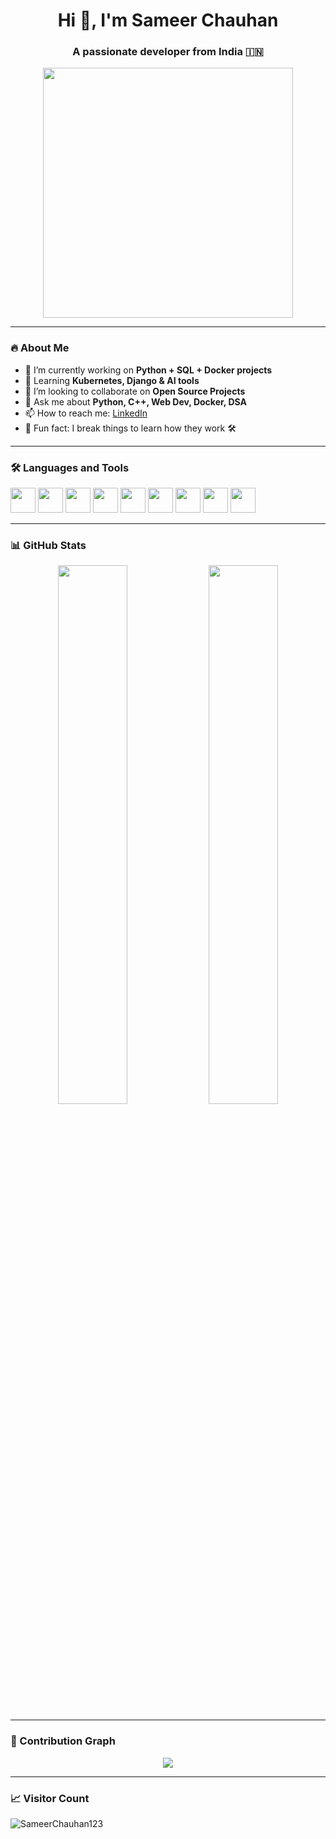 <h1 align="center">Hi 👋, I'm Sameer Chauhan</h1>
<h3 align="center">A passionate developer from India 🇮🇳</h3>

<p align="center">
  <img src="https://i.pinimg.com/originals/f1/e7/34/f1e734f9cade86fe737a9aa404ad5677.gif" width="400px"/>
</p>

---

### 🔥 About Me

- 🔭 I’m currently working on **Python + SQL + Docker projects**
- 🌱 Learning **Kubernetes, Django & AI tools**
- 👯 I’m looking to collaborate on **Open Source Projects**
- 💬 Ask me about **Python, C++, Web Dev, Docker, DSA**
- 📫 How to reach me: [LinkedIn](https://www.linkedin.com/in/sameer-chauhan-dev/)
- 🧠 Fun fact: I break things to learn how they work 🛠️

---

### 🛠️ Languages and Tools

<p align="left">
  <img src="https://cdn.jsdelivr.net/gh/devicons/devicon/icons/python/python-original.svg" width="40" height="40"/> 
  <img src="https://cdn.jsdelivr.net/gh/devicons/devicon/icons/cplusplus/cplusplus-original.svg" width="40" height="40"/>
  <img src="https://cdn.jsdelivr.net/gh/devicons/devicon/icons/javascript/javascript-original.svg" width="40" height="40"/>
  <img src="https://cdn.jsdelivr.net/gh/devicons/devicon/icons/html5/html5-original.svg" width="40" height="40"/>
  <img src="https://cdn.jsdelivr.net/gh/devicons/devicon/icons/css3/css3-original.svg" width="40" height="40"/>
  <img src="https://cdn.jsdelivr.net/gh/devicons/devicon/icons/postgresql/postgresql-original.svg" width="40" height="40"/>
  <img src="https://cdn.jsdelivr.net/gh/devicons/devicon/icons/mysql/mysql-original.svg" width="40" height="40"/>
  <img src="https://cdn.jsdelivr.net/gh/devicons/devicon/icons/docker/docker-original.svg" width="40" height="40"/>
  <img src="https://cdn.jsdelivr.net/gh/devicons/devicon/icons/kubernetes/kubernetes-plain.svg" width="40" height="40"/>
</p>

---

### 📊 GitHub Stats

<p align="center">
  <img src="https://github-readme-stats.vercel.app/api?username=SameerChauhan123&show_icons=true&theme=radical" width="47%" />
  <img src="https://github-readme-streak-stats.herokuapp.com/?user=SameerChauhan123&theme=radical" width="47%" />
</p>

---

### 🧮 Contribution Graph

<p align="center">
  <img src="https://github-readme-activity-graph.vercel.app/graph?username=SameerChauhan123&theme=react-dark&hide_border=true">
</p>

---

### 📈 Visitor Count

<p align="left">
  <img src="https://komarev.com/ghpvc/?username=SameerChauhan123&label=Profile%20views&color=0e75b6&style=flat" alt="SameerChauhan123" />
</p>
